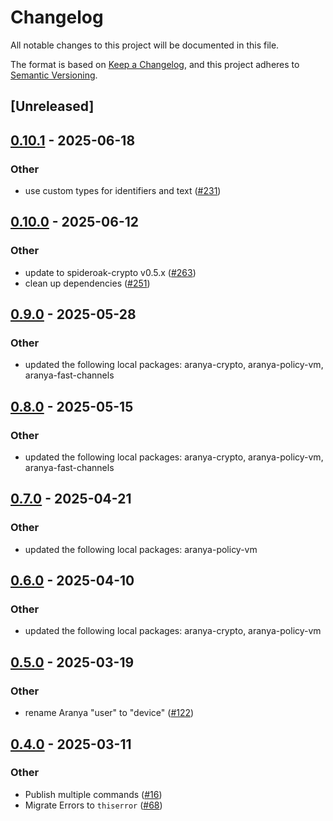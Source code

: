 # Changelog

All notable changes to this project will be documented in this file.

The format is based on [Keep a Changelog](https://keepachangelog.com/en/1.0.0/),
and this project adheres to [Semantic Versioning](https://semver.org/spec/v2.0.0.html).

## [Unreleased]

## [0.10.1](https://github.com/aranya-project/aranya-core/compare/aranya-afc-util-v0.10.0...aranya-afc-util-v0.10.1) - 2025-06-18

### Other

- use custom types for identifiers and text ([#231](https://github.com/aranya-project/aranya-core/pull/231))

## [0.10.0](https://github.com/aranya-project/aranya-core/compare/aranya-afc-util-v0.9.0...aranya-afc-util-v0.10.0) - 2025-06-12

### Other

- update to spideroak-crypto v0.5.x ([#263](https://github.com/aranya-project/aranya-core/pull/263))
- clean up dependencies ([#251](https://github.com/aranya-project/aranya-core/pull/251))

## [0.9.0](https://github.com/aranya-project/aranya-core/compare/aranya-afc-util-v0.8.0...aranya-afc-util-v0.9.0) - 2025-05-28

### Other

- updated the following local packages: aranya-crypto, aranya-policy-vm, aranya-fast-channels

## [0.8.0](https://github.com/aranya-project/aranya-core/compare/aranya-afc-util-v0.7.0...aranya-afc-util-v0.8.0) - 2025-05-15

### Other

- updated the following local packages: aranya-crypto, aranya-policy-vm, aranya-fast-channels

## [0.7.0](https://github.com/aranya-project/aranya-core/compare/aranya-afc-util-v0.6.0...aranya-afc-util-v0.7.0) - 2025-04-21

### Other

- updated the following local packages: aranya-policy-vm

## [0.6.0](https://github.com/aranya-project/aranya-core/compare/aranya-afc-util-v0.5.0...aranya-afc-util-v0.6.0) - 2025-04-10

### Other

- updated the following local packages: aranya-crypto, aranya-policy-vm

## [0.5.0](https://github.com/aranya-project/aranya-core/compare/aranya-afc-util-v0.4.0...aranya-afc-util-v0.5.0) - 2025-03-19

### Other

- rename Aranya "user" to "device" ([#122](https://github.com/aranya-project/aranya-core/pull/122))

## [0.4.0](https://github.com/aranya-project/aranya-core/compare/aranya-afc-util-v0.3.0...aranya-afc-util-v0.4.0) - 2025-03-11

### Other

- Publish multiple commands ([#16](https://github.com/aranya-project/aranya-core/pull/16))
- Migrate Errors to `thiserror` ([#68](https://github.com/aranya-project/aranya-core/pull/68))
